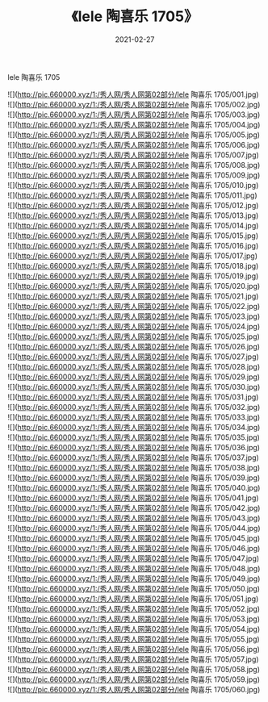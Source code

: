﻿---
layout: post
title:  《lele 陶喜乐 1705》
date:   2021-02-27
img: http://pic.660000.xyz/1:/秀人网/秀人网第02部分/lele 陶喜乐 1705/000.jpg
categories: [美女, 清纯, 唯美]
---

lele 陶喜乐 1705

  ![](http://pic.660000.xyz/1:/秀人网/秀人网第02部分/lele 陶喜乐 1705/001.jpg) <br> ![](http://pic.660000.xyz/1:/秀人网/秀人网第02部分/lele 陶喜乐 1705/002.jpg) <br> ![](http://pic.660000.xyz/1:/秀人网/秀人网第02部分/lele 陶喜乐 1705/003.jpg) <br> ![](http://pic.660000.xyz/1:/秀人网/秀人网第02部分/lele 陶喜乐 1705/004.jpg) <br> ![](http://pic.660000.xyz/1:/秀人网/秀人网第02部分/lele 陶喜乐 1705/005.jpg) <br> ![](http://pic.660000.xyz/1:/秀人网/秀人网第02部分/lele 陶喜乐 1705/006.jpg) <br> ![](http://pic.660000.xyz/1:/秀人网/秀人网第02部分/lele 陶喜乐 1705/007.jpg) <br> ![](http://pic.660000.xyz/1:/秀人网/秀人网第02部分/lele 陶喜乐 1705/008.jpg) <br> ![](http://pic.660000.xyz/1:/秀人网/秀人网第02部分/lele 陶喜乐 1705/009.jpg) <br> ![](http://pic.660000.xyz/1:/秀人网/秀人网第02部分/lele 陶喜乐 1705/010.jpg) <br> ![](http://pic.660000.xyz/1:/秀人网/秀人网第02部分/lele 陶喜乐 1705/011.jpg) <br> ![](http://pic.660000.xyz/1:/秀人网/秀人网第02部分/lele 陶喜乐 1705/012.jpg) <br> ![](http://pic.660000.xyz/1:/秀人网/秀人网第02部分/lele 陶喜乐 1705/013.jpg) <br> ![](http://pic.660000.xyz/1:/秀人网/秀人网第02部分/lele 陶喜乐 1705/014.jpg) <br> ![](http://pic.660000.xyz/1:/秀人网/秀人网第02部分/lele 陶喜乐 1705/015.jpg) <br> ![](http://pic.660000.xyz/1:/秀人网/秀人网第02部分/lele 陶喜乐 1705/016.jpg) <br> ![](http://pic.660000.xyz/1:/秀人网/秀人网第02部分/lele 陶喜乐 1705/017.jpg) <br> ![](http://pic.660000.xyz/1:/秀人网/秀人网第02部分/lele 陶喜乐 1705/018.jpg) <br> ![](http://pic.660000.xyz/1:/秀人网/秀人网第02部分/lele 陶喜乐 1705/019.jpg) <br> ![](http://pic.660000.xyz/1:/秀人网/秀人网第02部分/lele 陶喜乐 1705/020.jpg) <br> ![](http://pic.660000.xyz/1:/秀人网/秀人网第02部分/lele 陶喜乐 1705/021.jpg) <br> ![](http://pic.660000.xyz/1:/秀人网/秀人网第02部分/lele 陶喜乐 1705/022.jpg) <br> ![](http://pic.660000.xyz/1:/秀人网/秀人网第02部分/lele 陶喜乐 1705/023.jpg) <br> ![](http://pic.660000.xyz/1:/秀人网/秀人网第02部分/lele 陶喜乐 1705/024.jpg) <br> ![](http://pic.660000.xyz/1:/秀人网/秀人网第02部分/lele 陶喜乐 1705/025.jpg) <br> ![](http://pic.660000.xyz/1:/秀人网/秀人网第02部分/lele 陶喜乐 1705/026.jpg) <br> ![](http://pic.660000.xyz/1:/秀人网/秀人网第02部分/lele 陶喜乐 1705/027.jpg) <br> ![](http://pic.660000.xyz/1:/秀人网/秀人网第02部分/lele 陶喜乐 1705/028.jpg) <br> ![](http://pic.660000.xyz/1:/秀人网/秀人网第02部分/lele 陶喜乐 1705/029.jpg) <br> ![](http://pic.660000.xyz/1:/秀人网/秀人网第02部分/lele 陶喜乐 1705/030.jpg) <br> ![](http://pic.660000.xyz/1:/秀人网/秀人网第02部分/lele 陶喜乐 1705/031.jpg) <br> ![](http://pic.660000.xyz/1:/秀人网/秀人网第02部分/lele 陶喜乐 1705/032.jpg) <br> ![](http://pic.660000.xyz/1:/秀人网/秀人网第02部分/lele 陶喜乐 1705/033.jpg) <br> ![](http://pic.660000.xyz/1:/秀人网/秀人网第02部分/lele 陶喜乐 1705/034.jpg) <br> ![](http://pic.660000.xyz/1:/秀人网/秀人网第02部分/lele 陶喜乐 1705/035.jpg) <br> ![](http://pic.660000.xyz/1:/秀人网/秀人网第02部分/lele 陶喜乐 1705/036.jpg) <br> ![](http://pic.660000.xyz/1:/秀人网/秀人网第02部分/lele 陶喜乐 1705/037.jpg) <br> ![](http://pic.660000.xyz/1:/秀人网/秀人网第02部分/lele 陶喜乐 1705/038.jpg) <br> ![](http://pic.660000.xyz/1:/秀人网/秀人网第02部分/lele 陶喜乐 1705/039.jpg) <br> ![](http://pic.660000.xyz/1:/秀人网/秀人网第02部分/lele 陶喜乐 1705/040.jpg) <br> ![](http://pic.660000.xyz/1:/秀人网/秀人网第02部分/lele 陶喜乐 1705/041.jpg) <br> ![](http://pic.660000.xyz/1:/秀人网/秀人网第02部分/lele 陶喜乐 1705/042.jpg) <br> ![](http://pic.660000.xyz/1:/秀人网/秀人网第02部分/lele 陶喜乐 1705/043.jpg) <br> ![](http://pic.660000.xyz/1:/秀人网/秀人网第02部分/lele 陶喜乐 1705/044.jpg) <br> ![](http://pic.660000.xyz/1:/秀人网/秀人网第02部分/lele 陶喜乐 1705/045.jpg) <br> ![](http://pic.660000.xyz/1:/秀人网/秀人网第02部分/lele 陶喜乐 1705/046.jpg) <br> ![](http://pic.660000.xyz/1:/秀人网/秀人网第02部分/lele 陶喜乐 1705/047.jpg) <br> ![](http://pic.660000.xyz/1:/秀人网/秀人网第02部分/lele 陶喜乐 1705/048.jpg) <br> ![](http://pic.660000.xyz/1:/秀人网/秀人网第02部分/lele 陶喜乐 1705/049.jpg) <br> ![](http://pic.660000.xyz/1:/秀人网/秀人网第02部分/lele 陶喜乐 1705/050.jpg) <br> ![](http://pic.660000.xyz/1:/秀人网/秀人网第02部分/lele 陶喜乐 1705/051.jpg) <br> ![](http://pic.660000.xyz/1:/秀人网/秀人网第02部分/lele 陶喜乐 1705/052.jpg) <br> ![](http://pic.660000.xyz/1:/秀人网/秀人网第02部分/lele 陶喜乐 1705/053.jpg) <br> ![](http://pic.660000.xyz/1:/秀人网/秀人网第02部分/lele 陶喜乐 1705/054.jpg) <br> ![](http://pic.660000.xyz/1:/秀人网/秀人网第02部分/lele 陶喜乐 1705/055.jpg) <br> ![](http://pic.660000.xyz/1:/秀人网/秀人网第02部分/lele 陶喜乐 1705/056.jpg) <br> ![](http://pic.660000.xyz/1:/秀人网/秀人网第02部分/lele 陶喜乐 1705/057.jpg) <br> ![](http://pic.660000.xyz/1:/秀人网/秀人网第02部分/lele 陶喜乐 1705/058.jpg) <br> ![](http://pic.660000.xyz/1:/秀人网/秀人网第02部分/lele 陶喜乐 1705/059.jpg) <br> ![](http://pic.660000.xyz/1:/秀人网/秀人网第02部分/lele 陶喜乐 1705/060.jpg) <br>